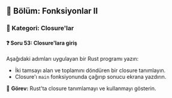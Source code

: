 ## 📘 Bölüm: Fonksiyonlar II  
### 🔹 Kategori: Closure'lar  
#### ❓ Soru 53: Closure'lara giriş

Aşağıdaki adımları uygulayan bir Rust programı yazın:

- İki tamsayı alan ve toplamını döndüren bir closure tanımlayın.
- Closure'ı `main` fonksiyonunda çağırıp sonucu ekrana yazdırın.

🔧 **Görev:** Rust'ta closure tanımlamayı ve kullanmayı gösterin.
